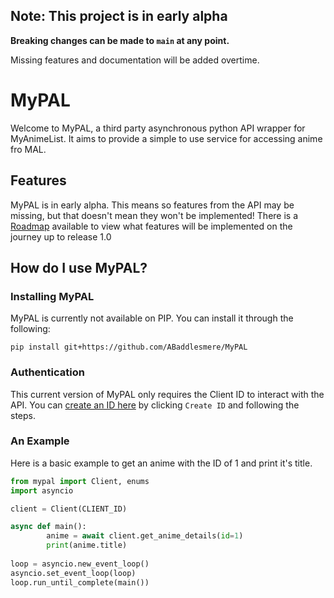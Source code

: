 ## Note: This project is in early alpha

**Breaking changes can be made to `main` at any point.**

Missing features and documentation will be added overtime. 

# MyPAL

Welcome to MyPAL, a third party asynchronous python API wrapper for MyAnimeList. It aims to provide a simple to use service for accessing anime fro MAL.

## Features

MyPAL is in early alpha. This means so features from the API may be missing, but that doesn't mean they won't be implemented! There is a [Roadmap](https://github.com/ABaddlesmere/MyPAL#roadmap) available to view what features will be implemented on the journey up to release 1.0

## How do I use MyPAL?

### Installing MyPAL
MyPAL is currently not available on PIP. You can install it through the following:
```
pip install git+https://github.com/ABaddlesmere/MyPAL
```

### Authentication
This current version of MyPAL only requires the Client ID to interact with the API. You can [create an ID here](https://myanimelist.net/apiconfig) by clicking `Create ID` and following the steps.

### An Example
Here is a basic example to get an anime with the ID of 1 and print it's title.
```python
from mypal import Client, enums
import asyncio

client = Client(CLIENT_ID)

async def main():
        anime = await client.get_anime_details(id=1)
        print(anime.title)
        
loop = asyncio.new_event_loop()
asyncio.set_event_loop(loop)
loop.run_until_complete(main())
```